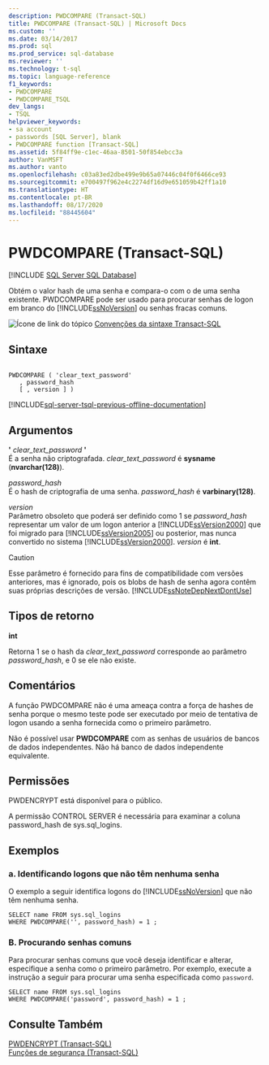 ```yaml
---
description: PWDCOMPARE (Transact-SQL)
title: PWDCOMPARE (Transact-SQL) | Microsoft Docs
ms.custom: ''
ms.date: 03/14/2017
ms.prod: sql
ms.prod_service: sql-database
ms.reviewer: ''
ms.technology: t-sql
ms.topic: language-reference
f1_keywords:
- PWDCOMPARE
- PWDCOMPARE_TSQL
dev_langs:
- TSQL
helpviewer_keywords:
- sa account
- passwords [SQL Server], blank
- PWDCOMPARE function [Transact-SQL]
ms.assetid: 5f84ff9e-c1ec-46aa-8501-50f854ebcc3a
author: VanMSFT
ms.author: vanto
ms.openlocfilehash: c03a83ed2dbe499e9b65a07446c04f0f6466ce93
ms.sourcegitcommit: e700497f962e4c2274df16d9e651059b42ff1a10
ms.translationtype: HT
ms.contentlocale: pt-BR
ms.lasthandoff: 08/17/2020
ms.locfileid: "88445604"
---
```

# <a name="pwdcompare-transact-sql"></a>PWDCOMPARE (Transact-SQL)
[!INCLUDE [SQL Server SQL Database](../../includes/applies-to-version/sql-asdb.md)]

  Obtém o valor hash de uma senha e compara-o com o de uma senha existente. PWDCOMPARE pode ser usado para procurar senhas de logon em branco do [!INCLUDE[ssNoVersion](../../includes/ssnoversion-md.md)] ou senhas fracas comuns.  
  
 ![Ícone de link do tópico](../../database-engine/configure-windows/media/topic-link.gif "Ícone de link do tópico") [Convenções da sintaxe Transact-SQL](../../t-sql/language-elements/transact-sql-syntax-conventions-transact-sql.md)  
  
## <a name="syntax"></a>Sintaxe  
  
```syntaxsql
  
PWDCOMPARE ( 'clear_text_password'  
   , password_hash   
   [ , version ] )  
```  
  
[!INCLUDE[sql-server-tsql-previous-offline-documentation](../../includes/sql-server-tsql-previous-offline-documentation.md)]

## <a name="arguments"></a>Argumentos
 **'** *clear_text_password* **'**  
 É a senha não criptografada. *clear_text_password* é **sysname** (**nvarchar(128)**).  
  
 *password_hash*  
 É o hash de criptografia de uma senha. *password_hash* é **varbinary(128)**.  
  
 *version*  
 Parâmetro obsoleto que poderá ser definido como 1 se *password_hash* representar um valor de um logon anterior a [!INCLUDE[ssVersion2000](../../includes/ssversion2000-md.md)] que foi migrado para [!INCLUDE[ssVersion2005](../../includes/ssversion2005-md.md)] ou posterior, mas nunca convertido no sistema [!INCLUDE[ssVersion2000](../../includes/ssversion2000-md.md)]. *version* é **int**.  
  
> [!CAUTION]  
>  Esse parâmetro é fornecido para fins de compatibilidade com versões anteriores, mas é ignorado, pois os blobs de hash de senha agora contêm suas próprias descrições de versão. [!INCLUDE[ssNoteDepNextDontUse](../../includes/ssnotedepnextdontuse-md.md)]  
  
## <a name="return-types"></a>Tipos de retorno  
 **int**  
  
 Retorna 1 se o hash da *clear_text_password* corresponde ao parâmetro *password_hash*, e 0 se ele não existe.  
  
## <a name="remarks"></a>Comentários  
 A função PWDCOMPARE não é uma ameaça contra a força de hashes de senha porque o mesmo teste pode ser executado por meio de tentativa de logon usando a senha fornecida como o primeiro parâmetro.  
  
 Não é possível usar **PWDCOMPARE** com as senhas de usuários de bancos de dados independentes. Não há banco de dados independente equivalente.  
  
## <a name="permissions"></a>Permissões  
 PWDENCRYPT está disponível para o público.  
  
 A permissão CONTROL SERVER é necessária para examinar a coluna password_hash de sys.sql_logins.  
  
## <a name="examples"></a>Exemplos  
  
### <a name="a-identifying-logins-that-have-no-passwords"></a>a. Identificando logons que não têm nenhuma senha  
 O exemplo a seguir identifica logons do [!INCLUDE[ssNoVersion](../../includes/ssnoversion-md.md)] que não têm nenhuma senha.  
  
```  
SELECT name FROM sys.sql_logins   
WHERE PWDCOMPARE('', password_hash) = 1 ;  
```  
  
### <a name="b-searching-for-common-passwords"></a>B. Procurando senhas comuns  
 Para procurar senhas comuns que você deseja identificar e alterar, especifique a senha como o primeiro parâmetro. Por exemplo, execute a instrução a seguir para procurar uma senha especificada como `password`.  
  
```  
SELECT name FROM sys.sql_logins   
WHERE PWDCOMPARE('password', password_hash) = 1 ;  
```  
  
## <a name="see-also"></a>Consulte Também  
 [PWDENCRYPT &#40;Transact-SQL&#41;](../../t-sql/functions/pwdencrypt-transact-sql.md)   
 [Funções de segurança &#40;Transact-SQL&#41;](../../t-sql/functions/security-functions-transact-sql.md)  
  
  

